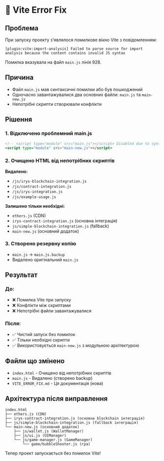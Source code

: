 # 🔧 Vite Error Fix

## Проблема
При запуску проекту з'являлося помилкове вікно Vite з повідомленням:
```
[plugin:vite:import-analysis] Failed to parse source for import analysis because the content contains invalid JS syntax
```

Помилка вказувала на файл `main.js` лінія 928.

## Причина
- Файл `main.js` мав синтаксичні помилки або був пошкоджений
- Одночасно завантажувалися два основних файли: `main.js` та `main-new.js`
- Непотрібні скрипти створювали конфлікти

## Рішення

### 1. Відключено проблемний main.js
```html
<!-- <script type="module" src="main.js"></script> Disabled due to syntax errors -->
<script type="module" src="main-new.js"></script>
```

### 2. Очищено HTML від непотрібних скриптів
**Видалено:**
- `/js/irys-blockchain-integration.js`
- `/js/contract-integration.js` 
- `/js/irys-integration.js`
- `/js/example-usage.js`

**Залишено тільки необхідні:**
- `ethers.js` (CDN)
- `irys-contract-integration.js` (основна інтеграція)
- `js/simple-blockchain-integration.js` (fallback)
- `main-new.js` (основний додаток)

### 3. Створено резервну копію
- `main.js` → `main.js.backup`
- Видалено оригінальний `main.js`

## Результат

### До:
- ❌ Помилка Vite при запуску
- ❌ Конфлікти між скриптами
- ❌ Непотрібні файли завантажувалися

### Після:
- ✅ Чистий запуск без помилок
- ✅ Тільки необхідні скрипти
- ✅ Використовується `main-new.js` з модульною архітектурою

## Файли що змінено

- `index.html` - Очищено від непотрібних скриптів
- `main.js` - Видалено (створено backup)
- `VITE_ERROR_FIX.md` - Ця документація (нова)

## Архітектура після виправлення

```
index.html
├── ethers.js (CDN)
├── irys-contract-integration.js (основна blockchain інтеграція)
├── js/simple-blockchain-integration.js (fallback інтеграція)
└── main-new.js (основний додаток)
    ├── js/wallet.js (WalletManager)
    ├── js/ui.js (UIManager)
    └── js/game-manager.js (GameManager)
        └── game/bubbleShooter.js (гра)
```

Тепер проект запускається без помилок Vite!